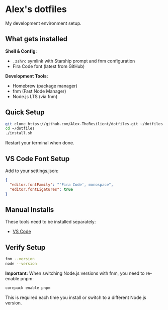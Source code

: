 # Alex's dotfiles

My development environment setup.

## What gets installed

**Shell & Config:**

- `.zshrc` symlink with Starship prompt and fnm configuration
- Fira Code font (latest from GitHub)

**Development Tools:**

- Homebrew (package manager)
- fnm (Fast Node Manager)
- Node.js LTS (via fnm)

## Quick Setup

```bash
git clone https://github.com/Alex-TheResilient/dotfiles.git ~/dotfiles
cd ~/dotfiles
./install.sh
```

Restart your terminal when done.

## VS Code Font Setup

Add to your settings.json:

```json
{
  "editor.fontFamily": "'Fira Code', monospace",
  "editor.fontLigatures": true
}
```

## Manual Installs

These tools need to be installed separately:

- [VS Code](https://code.visualstudio.com/)

## Verify Setup

```bash
fnm --version
node --version
```

**Important:** When switching Node.js versions with fnm, you need to re-enable pnpm:

```bash
corepack enable pnpm
```

This is required each time you install or switch to a different Node.js version.
